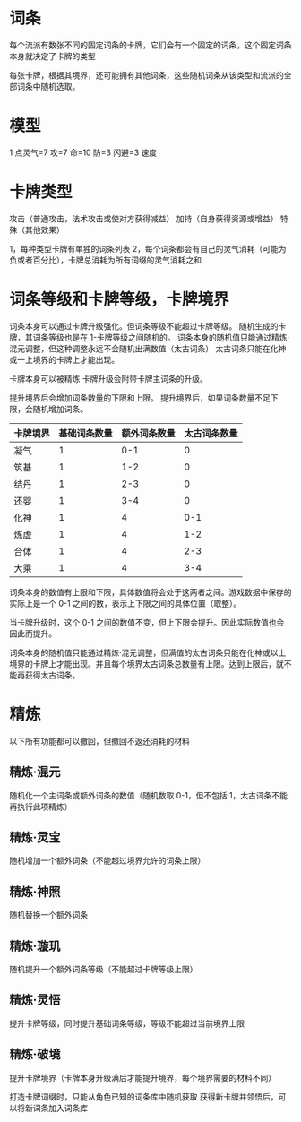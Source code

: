 # 词条

每个流派有数张不同的固定词条的卡牌，它们会有一个固定的词条，这个固定词条本身就决定了卡牌的类型

每张卡牌，根据其境界，还可能拥有其他词条，这些随机词条从该类型和流派的全部词条中随机选取。

# 模型

1 点灵气=7 攻=7 命=10 防=3 闪避=3 速度

# 卡牌类型

攻击（普通攻击，法术攻击或使对方获得减益）
加持（自身获得资源或增益）
特殊（其他效果）

1，每种类型卡牌有单独的词条列表
2，每个词条都会有自己的灵气消耗（可能为负或者百分比），卡牌总消耗为所有词缀的灵气消耗之和

# 词条等级和卡牌等级，卡牌境界

词条本身可以通过卡牌升级强化。但词条等级不能超过卡牌等级。
随机生成的卡牌，其词条等级也是在 1-卡牌等级之间随机的。
词条本身的随机值只能通过精炼·混元调整，但这种调整永远不会随机出满数值（太古词条）
太古词条只能在化神或一上境界的卡牌上才能出现。

卡牌本身可以被精炼
卡牌升级会附带卡牌主词条的升级。

提升境界后会增加词条数量的下限和上限。
提升境界后，如果词条数量不足下限，会随机增加词条。

| 卡牌境界 | 基础词条数量 | 额外词条数量 | 太古词条数量 |
| -------- | ------------ | ------------ | ------------ |
| 凝气     | 1            | 0-1          | 0            |
| 筑基     | 1            | 1-2          | 0            |
| 结丹     | 1            | 2-3          | 0            |
| 还婴     | 1            | 3-4          | 0            |
| 化神     | 1            | 4            | 0-1          |
| 炼虚     | 1            | 4            | 1-2          |
| 合体     | 1            | 4            | 2-3          |
| 大乘     | 1            | 4            | 3-4          |

词条本身的数值有上限和下限，具体数值将会处于这两者之间。游戏数据中保存的实际上是一个 0-1 之间的数，表示上下限之间的具体位置（取整）。

当卡牌升级时，这个 0-1 之间的数值不变，但上下限会提升。因此实际数值也会因此而提升。

词条本身的随机值只能通过精炼·混元调整，但满值的太古词条只能在化神或以上境界的卡牌上才能出现。并且每个境界太古词条总数量有上限。达到上限后，就不能再获得太古词条。

# 精炼

以下所有功能都可以撤回，但撤回不返还消耗的材料

## 精炼·混元

随机化一个主词条或额外词条的数值（随机数取 0-1，但不包括 1，太古词条不能再执行此项精炼）

## 精炼·灵宝

随机增加一个额外词条（不能超过境界允许的词条上限）

## 精炼·神照

随机替换一个额外词条

## 精炼·璇玑

随机提升一个额外词条等级（不能超过卡牌等级上限）

## 精炼·灵悟

提升卡牌等级，同时提升基础词条等级，等级不能超过当前境界上限

## 精炼·破境

提升卡牌境界（卡牌本身升级满后才能提升境界，每个境界需要的材料不同）

打造卡牌词缀时，只能从角色已知的词条库中随机获取
获得新卡牌并领悟后，可以将新词条加入词条库
